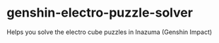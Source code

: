 # genshin-electro-puzzle-solver
Helps you solve the electro cube puzzles in Inazuma (Genshin Impact)
